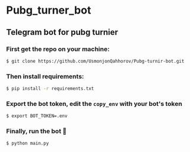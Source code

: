 # Pubg_turner_bot
## Telegram bot for pubg turnier

### First get the repo on your machine:
```bash
$ git clone https://github.com/UsmonjonQahhorov/Pubg-turnir-bot.git
```


### Then install requirements:
```bash
$ pip install -r requirements.txt
```


### Export the bot token, edit the `copy_env` with your bot's token
```bash
$ export BOT_TOKEN=.env
```

### Finally, run the bot 🎉
```bash
$ python main.py
```

